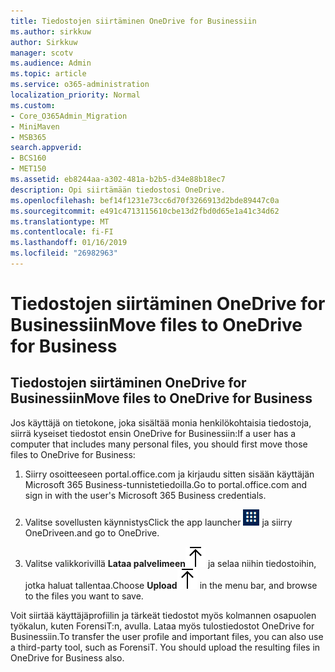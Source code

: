 ```yaml
---
title: Tiedostojen siirtäminen OneDrive for Businessiin
ms.author: sirkkuw
author: Sirkkuw
manager: scotv
ms.audience: Admin
ms.topic: article
ms.service: o365-administration
localization_priority: Normal
ms.custom:
- Core_O365Admin_Migration
- MiniMaven
- MSB365
search.appverid:
- BCS160
- MET150
ms.assetid: eb8244aa-a302-481a-b2b5-d34e88b18ec7
description: Opi siirtämään tiedostosi OneDrive.
ms.openlocfilehash: bef14f1231e73cc6d70f3266913d2bde89447c0a
ms.sourcegitcommit: e491c4713115610cbe13d2fbd0d65e1a41c34d62
ms.translationtype: MT
ms.contentlocale: fi-FI
ms.lasthandoff: 01/16/2019
ms.locfileid: "26982963"
---
```

# <a name="move-files-to-onedrive-for-business"></a><span data-ttu-id="a6e59-103">Tiedostojen siirtäminen OneDrive for Businessiin</span><span class="sxs-lookup"><span data-stu-id="a6e59-103">Move files to OneDrive for Business</span></span>

## <a name="move-files-to-onedrive-for-business"></a><span data-ttu-id="a6e59-104">Tiedostojen siirtäminen OneDrive for Businessiin</span><span class="sxs-lookup"><span data-stu-id="a6e59-104">Move files to OneDrive for Business</span></span>

<span data-ttu-id="a6e59-105">Jos käyttäjä on tietokone, joka sisältää monia henkilökohtaisia tiedostoja, siirrä kyseiset tiedostot ensin OneDrive for Businessiin:</span><span class="sxs-lookup"><span data-stu-id="a6e59-105">If a user has a computer that includes many personal files, you should first move those files to OneDrive for Business:</span></span>
  
1. <span data-ttu-id="a6e59-106">Siirry osoitteeseen portal.office.com ja kirjaudu sitten sisään käyttäjän Microsoft 365 Business-tunnistetiedoilla.</span><span class="sxs-lookup"><span data-stu-id="a6e59-106">Go to portal.office.com and sign in with the user's Microsoft 365 Business credentials.</span></span>
    
2. <span data-ttu-id="a6e59-107">Valitse sovellusten käynnistys</span><span class="sxs-lookup"><span data-stu-id="a6e59-107">Click the app launcher</span></span> ![The app launcher icon in Office 365](media/7502f4ec-3c9a-435d-a7b4-b9cda85189a7.png) <span data-ttu-id="a6e59-109">ja siirry OneDriveen.</span><span class="sxs-lookup"><span data-stu-id="a6e59-109">and go to OneDrive.</span></span> 
    
3. <span data-ttu-id="a6e59-110">Valitse valikkorivillä **Lataa palvelimeen**![Upload](media/d9b963b8-10af-42e2-953d-360301b83d3c.png) ja selaa niihin tiedostoihin, jotka haluat tallentaa.</span><span class="sxs-lookup"><span data-stu-id="a6e59-110">Choose **Upload**![Upload](media/d9b963b8-10af-42e2-953d-360301b83d3c.png) in the menu bar, and browse to the files you want to save.</span></span> 
    
<span data-ttu-id="a6e59-p101">Voit siirtää käyttäjäprofiilin ja tärkeät tiedostot myös kolmannen osapuolen työkalun, kuten ForensiT:n, avulla. Lataa myös tulostiedostot OneDrive for Businessiin.</span><span class="sxs-lookup"><span data-stu-id="a6e59-p101">To transfer the user profile and important files, you can also use a third-party tool, such as ForensiT. You should upload the resulting files in OneDrive for Business also.</span></span>
  
